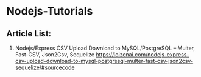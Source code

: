 # Nodejs-Tutorials

Article List:
-------------------
1. Nodejs/Express CSV Upload Download to MySQL/PostgreSQL – Multer, Fast-CSV, Json2Csv, Sequelize
https://loizenai.com/nodejs-express-csv-upload-download-to-mysql-postgresql-multer-fast-csv-json2csv-sequelize/#sourcecode
